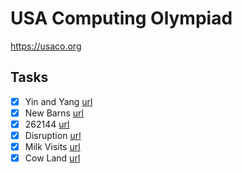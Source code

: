 # USA Computing Olympiad

https://usaco.org

## Tasks

- [x] Yin and Yang [url](https://usaco.org/index.php?page=viewproblem2&cpid=286)
- [x] New Barns [url](https://usaco.org/index.php?page=viewproblem2&cpid=817)
- [x] 262144 [url](https://usaco.org/index.php?page=viewproblem2&cpid=648)
- [x] Disruption [url](https://usaco.org/index.php?page=viewproblem2&cpid=842)
- [x] Milk Visits [url](https://usaco.org/index.php?page=viewproblem2&cpid=970)
- [x] Cow Land [url](https://usaco.org/index.php?page=viewproblem2&cpid=921)
